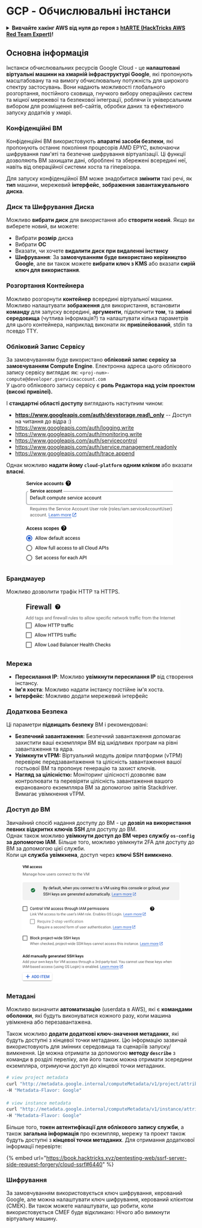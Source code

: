 # GCP - Обчислювальні інстанси

<details>

<summary><strong>Вивчайте хакінг AWS від нуля до героя з</strong> <a href="https://training.hacktricks.xyz/courses/arte"><strong>htARTE (HackTricks AWS Red Team Expert)</strong></a><strong>!</strong></summary>

Інші способи підтримки HackTricks:

* Якщо ви хочете побачити вашу **компанію рекламовану на HackTricks** або **завантажити HackTricks у PDF**, перевірте [**ПЛАНИ ПІДПИСКИ**](https://github.com/sponsors/carlospolop)!
* Отримайте [**офіційний PEASS & HackTricks мерч**](https://peass.creator-spring.com)
* Відкрийте для себе [**Сім'ю PEASS**](https://opensea.io/collection/the-peass-family), нашу колекцію ексклюзивних [**NFT**](https://opensea.io/collection/the-peass-family)
* **Приєднуйтесь до** 💬 [**групи Discord**](https://discord.gg/hRep4RUj7f) або [**групи telegram**](https://t.me/peass) або **слідкуйте** за нами на **Twitter** 🐦 [**@hacktricks_live**](https://twitter.com/hacktricks_live)**.**
* **Поділіться своїми хакерськими трюками, надсилайте PR до** [**HackTricks**](https://github.com/carlospolop/hacktricks) та [**HackTricks Cloud**](https://github.com/carlospolop/hacktricks-cloud) репозиторіїв GitHub.

</details>

## Основна інформація

Інстанси обчислювальних ресурсів Google Cloud - це **налаштовані віртуальні машини на хмарній інфраструктурі Google**, які пропонують масштабовану та на вимогу обчислювальну потужність для широкого спектру застосувань. Вони надають можливості глобального розгортання, постійного сховища, гнучкого вибору операційних систем та міцної мережевої та безпекової інтеграції, роблячи їх універсальним вибором для розміщення веб-сайтів, обробки даних та ефективного запуску додатків у хмарі.

### Конфіденційні ВМ

Конфіденційні ВМ використовують **апаратні засоби безпеки**, які пропонують останнє покоління процесорів AMD EPYC, включаючи шифрування пам'яті та безпечне шифрування віртуалізації. Ці функції дозволяють ВМ захищати дані, оброблені та збережені всередині неї, навіть від операційної системи хоста та гіпервізора.

Для запуску конфіденційної ВМ може знадобитися **змінити** такі речі, як **тип** машини, мережевий **інтерфейс**, **зображення завантажувального диска**.

### Диск та Шифрування Диска

Можливо **вибрати диск** для використання або **створити новий**. Якщо ви виберете новий, ви можете:

* Вибрати **розмір** диска
* Вибрати **ОС**
* Вказати, чи хочете **видалити диск при видаленні інстансу**
* **Шифрування**: За **замовчуванням буде використано керівництво Google**, але ви також можете **вибрати ключ з KMS** або вказати **сирій ключ для використання**.

### Розгортання Контейнера

Можливо розгорнути **контейнер** всередині віртуальної машини.\
Можливо налаштувати **зображення** для використання, встановити **команду** для запуску всередині, **аргументи**, підключити **том**, та **змінні середовища** (чутлива інформація?) та налаштувати кілька параметрів для цього контейнера, наприклад виконати як **привілейований**, stdin та псевдо TTY.

### Обліковий Запис Сервісу

За замовчуванням буде використано **обліковий запис сервісу за замовчуванням Compute Engine**. Електронна адреса цього облікового запису сервісу виглядає як: `<proj-num>-compute@developer.gserviceaccount.com`\
У цього облікового запису сервісу є **роль Редактора над усім проектом (високі привілеї).**

І **стандартні області доступу** виглядають наступним чином:

* **https://www.googleapis.com/auth/devstorage.read\_only** -- Доступ на читання до відра :)
* https://www.googleapis.com/auth/logging.write
* https://www.googleapis.com/auth/monitoring.write
* https://www.googleapis.com/auth/servicecontrol
* https://www.googleapis.com/auth/service.management.readonly
* https://www.googleapis.com/auth/trace.append

Однак можливо **надати йому `cloud-platform` одним кліком** або вказати **власні**.

<figure><img src="../../../../.gitbook/assets/image (138).png" alt=""><figcaption></figcaption></figure>

### Брандмауер

Можливо дозволити трафік HTTP та HTTPS.

<figure><img src="../../../../.gitbook/assets/image (137).png" alt=""><figcaption></figcaption></figure>

### Мережа

* **Пересилання IP**: Можливо **увімкнути пересилання IP** від створення інстансу.
* **Ім'я хоста**: Можливо надати інстансу постійне ім'я хоста.
* **Інтерфейс**: Можливо додати мережевий інтерфейс

### Додаткова Безпека

Ці параметри **підвищать безпеку** ВМ і рекомендовані:

* **Безпечний завантаження:** Безпечний завантаження допомагає захистити ваші екземпляри ВМ від шкідливих програм на рівні завантаження та ядра.
* **Увімкнути vTPM:** Віртуальний модуль довіри платформи (vTPM) перевіряє передзавантаження та цілісність завантаження вашої гостьової ВМ та пропонує генерацію та захист ключів.
* **Нагляд за цілісністю:** Моніторинг цілісності дозволяє вам контролювати та перевіряти цілісність завантаження вашого екранованого екземпляра ВМ за допомогою звітів Stackdriver. Вимагає увімкнення vTPM.

### Доступ до ВМ

Звичайний спосіб надання доступу до ВМ - це **дозвіл на використання певних відкритих ключів SSH** для доступу до ВМ.\
Однак також можливо **увімкнути доступ до ВМ через службу `os-config` за допомогою IAM**. Більше того, можливо увімкнути 2FA для доступу до ВМ за допомогою цієї служби.\
Коли ця **служба** **увімкнена**, доступ через **ключі SSH вимкнено**.

<figure><img src="../../../../.gitbook/assets/image (139).png" alt=""><figcaption></figcaption></figure>

### Метадані

Можливо визначити **автоматизацію** (userdata в AWS), які є **командами оболонки**, які будуть виконуватися кожного разу, коли машина увімкнена або перезавантажена.

Також можливо **додати додаткові ключ-значення метаданих**, які будуть доступні з кінцевої точки метаданих. Цю інформацію зазвичай використовують для змінних середовища та сценаріїв запуску/вимкнення. Це можна отримати за допомогою **методу `describe`** з команди в розділі переліку, але його також можна отримати зсередини екземпляра, отримуючи доступ до кінцевої точки метаданих.
```bash
# view project metadata
curl "http://metadata.google.internal/computeMetadata/v1/project/attributes/?recursive=true&alt=text" \
-H "Metadata-Flavor: Google"

# view instance metadata
curl "http://metadata.google.internal/computeMetadata/v1/instance/attributes/?recursive=true&alt=text" \
-H "Metadata-Flavor: Google"
```
Більше того, **токен автентифікації для облікового запису служби**, а також **загальна інформація** про екземпляр, мережу та проект також будуть доступні з **кінцевої точки метаданих**. Для отримання додаткової інформації перевірте:

{% embed url="https://book.hacktricks.xyz/pentesting-web/ssrf-server-side-request-forgery/cloud-ssrf#6440" %}

### Шифрування

За замовчуванням використовується ключ шифрування, керований Google, але можна налаштувати ключ шифрування, керований клієнтом (CMEK). Ви також можете налаштувати, що робити, коли використовується CMEF буде відкликано: Нічого або вимкнути віртуальну машину.
